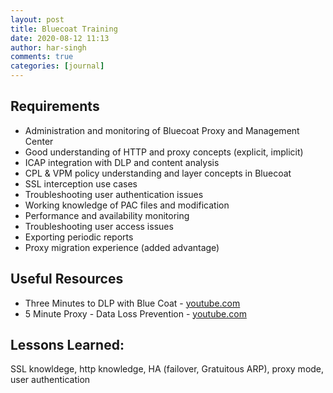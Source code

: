 ```yaml
---
layout: post
title: Bluecoat Training
date: 2020-08-12 11:13
author: har-singh
comments: true
categories: [journal]
---
```


## Requirements

- Administration and monitoring of Bluecoat Proxy and Management Center  
- Good understanding of HTTP and proxy concepts (explicit, implicit)  
- ICAP integration with DLP and content analysis  
- CPL & VPM policy understanding and layer concepts in Bluecoat  
- SSL interception use cases  
- Troubleshooting user authentication issues  
- Working knowledge of PAC files and modification  
- Performance and availability monitoring  
- Troubleshooting user access issues  
- Exporting periodic reports  
- Proxy migration experience (added advantage) 

## Useful Resources

- Three Minutes to DLP with Blue Coat - [youtube.com](https://www.youtube.com/watch?v=6JQs4F8x8bU)  
- 5 Minute Proxy - Data Loss Prevention - [youtube.com](https://www.youtube.com/watch?v=FUZcn0oky3E)  

## Lessons Learned:

SSL knowldege, http knowledge, HA (failover, Gratuitous ARP), proxy mode, user authentication
